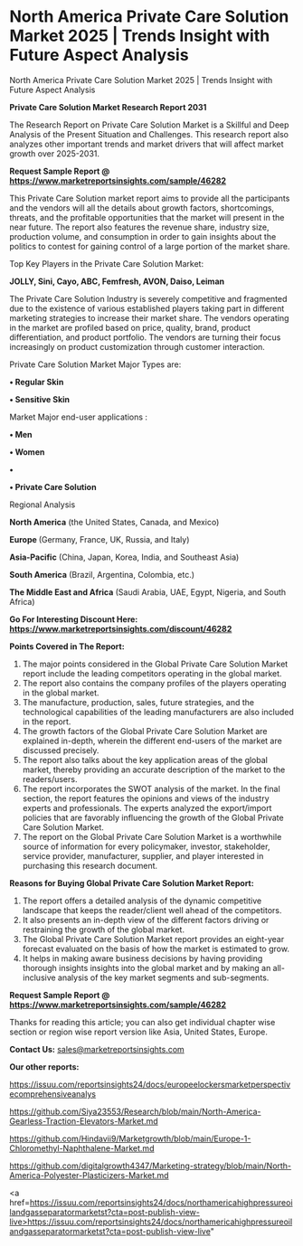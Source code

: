 # North America Private Care Solution Market 2025 | Trends Insight with Future Aspect Analysis
North America Private Care Solution Market 2025 | Trends Insight with Future Aspect Analysis

<strong>Private Care Solution Market Research Report 2031</strong>

The Research Report on Private Care Solution Market is a Skillful and Deep Analysis of the Present Situation and Challenges. This research report also analyzes other important trends and market drivers that will affect market growth over 2025-2031.

<strong>Request Sample Report @ <a href=https://www.marketreportsinsights.com/sample/46282>https://www.marketreportsinsights.com/sample/46282</a></strong>

This Private Care Solution market report aims to provide all the participants and the vendors will all the details about growth factors, shortcomings, threats, and the profitable opportunities that the market will present in the near future. The report also features the revenue share, industry size, production volume, and consumption in order to gain insights about the politics to contest for gaining control of a large portion of the market share.

Top Key Players in the Private Care Solution Market:

<strong>JOLLY, Sini, Cayo, ABC, Femfresh, AVON, Daiso, Leiman</strong>

The Private Care Solution Industry is severely competitive and fragmented due to the existence of various established players taking part in different marketing strategies to increase their market share. The vendors operating in the market are profiled based on price, quality, brand, product differentiation, and product portfolio. The vendors are turning their focus increasingly on product customization through customer interaction.

Private Care Solution Market Major Types are:

<strong>•  Regular Skin

•  Sensitive Skin</strong>

Market Major end-user applications :

<strong>•  Men

•  Women

•  

•  Private Care Solution</strong>

Regional Analysis

</u><strong><b>North America</b></strong> (the United States, Canada, and Mexico)

<strong><b>Europe </b></strong>(Germany, France, UK, Russia, and Italy)

<strong><b>Asia-Pacific</b></strong> (China, Japan, Korea, India, and Southeast Asia)

<strong><b>South America</b></strong> (Brazil, Argentina, Colombia, etc.)

<strong><b>The Middle East and Africa</b></strong> (Saudi Arabia, UAE, Egypt, Nigeria, and South Africa)

<strong>Go For Interesting Discount Here: <a href=https://www.marketreportsinsights.com/discount/46282>https://www.marketreportsinsights.com/discount/46282</a></strong>

<strong>Points Covered in The Report:</strong>
<ol>
  <li>The major points considered in the Global Private Care Solution Market report include the leading competitors operating in the global market.</li>
  <li>The report also contains the company profiles of the players operating in the global market.</li>
  <li>The manufacture, production, sales, future strategies, and the technological capabilities of the leading manufacturers are also included in the report.</li>
  <li>The growth factors of the Global Private Care Solution Market are explained in-depth, wherein the different end-users of the market are discussed precisely.</li>
  <li>The report also talks about the key application areas of the global market, thereby providing an accurate description of the market to the readers/users.</li>
  <li>The report incorporates the SWOT analysis of the market. In the final section, the report features the opinions and views of the industry experts and professionals. The experts analyzed the export/import policies that are favorably influencing the growth of the Global Private Care Solution Market.</li>
  <li>The report on the Global Private Care Solution Market is a worthwhile source of information for every policymaker, investor, stakeholder, service provider, manufacturer, supplier, and player interested in purchasing this research document.</li>
</ol>
<strong>Reasons for Buying Global Private Care Solution Market Report:</strong>

<ol>
  <li>The report offers a detailed analysis of the dynamic competitive landscape that keeps the reader/client well ahead of the competitors.</li>
  <li>It also presents an in-depth view of the different factors driving or restraining the growth of the global market.</li>
  <li>The Global Private Care Solution Market report provides an eight-year forecast evaluated on the basis of how the market is estimated to grow.</li>
  <li>It helps in making aware business decisions by having providing thorough insights insights into the global market and by making an all-inclusive analysis of the key market segments and sub-segments.</li>
</ol>
<strong>Request Sample Report @ <a href=https://www.marketreportsinsights.com/sample/46282>https://www.marketreportsinsights.com/sample/46282</a></strong>


Thanks for reading this article; you can also get individual chapter wise section or region wise report version like Asia, United States, Europe.

<strong>Contact Us:</strong>
sales@marketreportsinsights.com

<strong>Our other reports:</strong>

<a href=https://issuu.com/reportsinsights24/docs/europeelockersmarketperspectivecomprehensiveanalys>https://issuu.com/reportsinsights24/docs/europeelockersmarketperspectivecomprehensiveanalys</a>

<a href=https://github.com/Siya23553/Research/blob/main/North-America-Gearless-Traction-Elevators-Market.md>https://github.com/Siya23553/Research/blob/main/North-America-Gearless-Traction-Elevators-Market.md</a>

<a href=https://github.com/Hindavii9/Marketgrowth/blob/main/Europe-1-Chloromethyl-Naphthalene-Market.md>https://github.com/Hindavii9/Marketgrowth/blob/main/Europe-1-Chloromethyl-Naphthalene-Market.md</a>

<a href=https://github.com/digitalgrowth4347/Marketing-strategy/blob/main/North-America-Polyester-Plasticizers-Market.md>https://github.com/digitalgrowth4347/Marketing-strategy/blob/main/North-America-Polyester-Plasticizers-Market.md</a>

<a href=https://issuu.com/reportsinsights24/docs/northamericahighpressureoilandgasseparatormarketst?cta=post-publish-view-live>https://issuu.com/reportsinsights24/docs/northamericahighpressureoilandgasseparatormarketst?cta=post-publish-view-live</a>"
